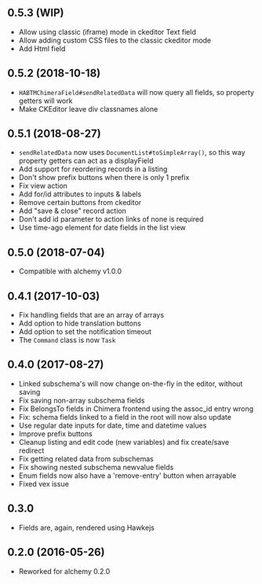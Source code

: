 ## 0.5.3 (WIP)

* Allow using classic (iframe) mode in ckeditor Text field
* Allow adding custom CSS files to the classic ckeditor mode
* Add Html field

## 0.5.2 (2018-10-18)

* `HABTMChimeraField#sendRelatedData` will now query all fields, so property getters will work
* Make CKEditor leave div classnames alone

## 0.5.1 (2018-08-27)

* `sendRelatedData` now uses `DocumentList#toSimpleArray()`, so this way property getters can act as a displayField
* Add support for reordering records in a listing
* Don't show prefix buttons when there is only 1 prefix
* Fix view action
* Add for/id attributes to inputs & labels
* Remove certain buttons from ckeditor
* Add "save & close" record action
* Don't add id parameter to action links of none is required
* Use time-ago element for date fields in the list view

## 0.5.0 (2018-07-04)

* Compatible with alchemy v1.0.0

## 0.4.1 (2017-10-03)

* Fix handling fields that are an array of arrays
* Add option to hide translation buttons
* Add option to set the notification timeout
* The `Command` class is now `Task`

## 0.4.0 (2017-08-27)

* Linked subschema's will now change on-the-fly in the editor, without saving
* Fix saving non-array subschema fields
* Fix BelongsTo fields in Chimera frontend using the assoc_id entry wrong
* Fix: schema fields linked to a field in the root will now also update
* Use regular date inputs for date, time and datetime values
* Improve prefix buttons
* Cleanup listing and edit code (new variables) and fix create/save redirect
* Fix getting related data from subschemas
* Fix showing nested subschema newvalue fields
* Enum fields now also have a 'remove-entry' button when arrayable
* Fixed vex issue

## 0.3.0

* Fields are, again, rendered using Hawkejs

## 0.2.0 (2016-05-26)

* Reworked for alchemy 0.2.0
